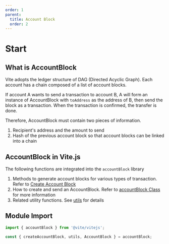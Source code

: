 ```yaml
---
order: 1
parent:
  title: Account Block
  order: 2
---
```


# Start

## What is AccountBlock

Vite adopts the ledger structure of DAG (Directed Acyclic Graph). Each account has a chain composed of a list of account blocks.

If account A wants to send a transaction to account B, A will form an instance of AccountBlock with `toAddress` as the address of B, then send the block as a transaction. 
When the transaction is confirmed, the transfer is done.

Therefore, AccountBlock must contain two pieces of information.
1. Recipient's address and the amount to send
2. Hash of the previous account block so that account blocks can be linked into a chain

## AccountBlock in Vite.js

The following functions are integrated into the `accountBlock` library
1. Methods to generate account blocks for various types of transaction. Refer to [Create Account Block](./createAccountBlock.md)
2. How to create and send an AccountBlock. Refer to [accountBlock Class](./accountBlock.md) for more information
3. Related utility functions. See [utils](./utils.md) for details

## Module Import

```javascript
import { accountBlock } from '@vite/vitejs';

const { createAccountBlock, utils, AccountBlock } = accountBlock;
```

